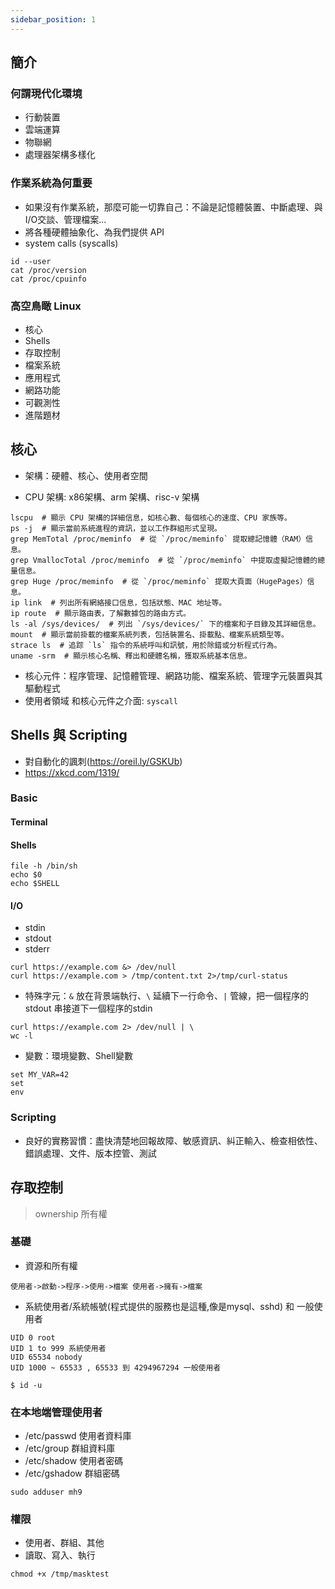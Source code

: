 ```yaml
---
sidebar_position: 1
---
```


## 簡介
### 何謂現代化環境
- 行動裝置
- 雲端運算
- 物聯網
- 處理器架構多樣化

### 作業系統為何重要
- 如果沒有作業系統，那麼可能一切靠自己：不論是記憶體裝置、中斷處理、與I/O交談、管理檔案...
- 將各種硬體抽象化、為我們提供 API
- system calls (syscalls)
```
id --user
cat /proc/version
cat /proc/cpuinfo
```

### 高空鳥瞰 Linux
- 核心
- Shells
- 存取控制
- 檔案系統
- 應用程式
- 網路功能
- 可觀測性
- 進階題材

## 核心
- 架構：硬體、核心、使用者空間

- CPU 架構: x86架構、arm 架構、risc-v 架構
```
lscpu  # 顯示 CPU 架構的詳細信息，如核心數、每個核心的速度、CPU 家族等。
ps -j  # 顯示當前系統進程的資訊，並以工作群組形式呈現。
grep MemTotal /proc/meminfo  # 從 `/proc/meminfo` 提取總記憶體（RAM）信息。
grep VmallocTotal /proc/meminfo  # 從 `/proc/meminfo` 中提取虛擬記憶體的總量信息。
grep Huge /proc/meminfo  # 從 `/proc/meminfo` 提取大頁面（HugePages）信息。
ip link  # 列出所有網絡接口信息，包括狀態、MAC 地址等。
ip route  # 顯示路由表，了解數據包的路由方式。
ls -al /sys/devices/  # 列出 `/sys/devices/` 下的檔案和子目錄及其詳細信息。
mount  # 顯示當前掛載的檔案系統列表，包括裝置名、掛載點、檔案系統類型等。
strace ls  # 追踪 `ls` 指令的系統呼叫和訊號，用於除錯或分析程式行為。
uname -srm  # 顯示核心名稱、釋出和硬體名稱，獲取系統基本信息。
```
- 核心元件：程序管理、記憶體管理、網路功能、檔案系統、管理字元裝置與其驅動程式
- 使用者領域 和核心元件之介面: `syscall`

## Shells 與 Scripting
- 對自動化的諷刺(https://oreil.ly/GSKUb)
- https://xkcd.com/1319/

### Basic
#### Terminal
#### Shells
```
file -h /bin/sh
echo $0
echo $SHELL
```
#### I/O
- stdin
- stdout
- stderr
```
curl https://example.com &> /dev/null
curl https://example.com > /tmp/content.txt 2>/tmp/curl-status
```

- 特殊字元：`&` 放在背景端執行、`\` 延續下一行命令、`|` 管線，把一個程序的stdout 串接道下一個程序的stdin
```
curl https://example.com 2> /dev/null | \
wc -l 
```
- 變數：環境變數、Shell變數
```
set MY_VAR=42
set
env
```

### Scripting
- 良好的實務習慣：盡快清楚地回報故障、敏感資訊、糾正輸入、檢查相依性、錯誤處理、文件、版本控管、測試

## 存取控制
> ownership 所有權

### 基礎
- 資源和所有權
```
使用者->啟動->程序->使用->檔案 使用者->擁有->檔案
```
- 系統使用者/系統帳號(程式提供的服務也是這種,像是mysql、sshd) 和 一般使用者
```
UID 0 root
UID 1 to 999 系統使用者
UID 65534 nobody
UID 1000 ~ 65533 , 65533 到 4294967294 一般使用者

$ id -u
```

### 在本地端管理使用者
- /etc/passwd 使用者資料庫
- /etc/group 群組資料庫
- /etc/shadow 使用者密碼
- /etc/gshadow 群組密碼
```
sudo adduser mh9
```

### 權限
- 使用者、群組、其他
- 讀取、寫入、執行
```
chmod +x /tmp/masktest
```